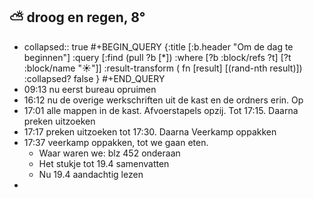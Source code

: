 ## ⛅ droog en regen, 8°
- collapsed:: true
  #+BEGIN_QUERY 
  {:title [:b.header "Om de dag te beginnen"]
   :query [:find (pull ?b [*])
     :where 
       [?b :block/refs ?t]
       [?t :block/name "☀️"]]
   :result-transform ( fn [result] [(rand-nth result)])
  :collapsed? false
  }
  #+END_QUERY
- 09:13 nu eerst bureau opruimen
- 16:12 nu de overige werkschriften uit de kast en de ordners erin. Op
- 17:01 alle mappen in de kast. Afvoerstapels opzij. Tot 17:15. Daarna preken uitzoeken
- 17:17 preken uitzoeken tot 17:30. Daarna Veerkamp oppakken
- 17:37 veerkamp oppakken, tot we gaan eten.
	- Waar waren we: blz 452 onderaan
	- Het stukje tot 19.4 samenvatten
	- Nu 19.4 aandachtig lezen
-